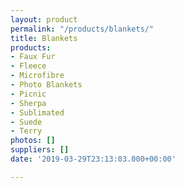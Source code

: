 ```yaml
---
layout: product
permalink: "/products/blankets/"
title: Blankets
products:
- Faux Fur
- Fleece
- Microfibre
- Photo Blankets
- Picnic
- Sherpa
- Sublimated
- Suede
- Terry
photos: []
suppliers: []
date: '2019-03-29T23:13:03.000+00:00'

---
```

